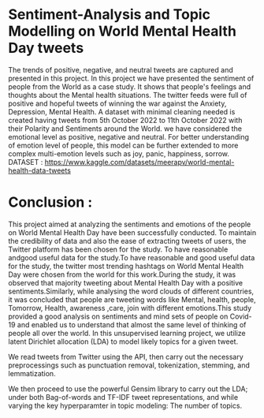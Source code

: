 # Sentiment-Analysis and Topic Modelling on World Mental Health Day tweets
The trends of positive, negative, and neutral tweets are captured and presented in this project.
In this project we have presented the sentiment of people from the World as a case study.
It shows that people's feelings and thoughts about the Mental health situations.
The twitter feeds were full of positive and hopeful tweets of winning the war against the Anxiety, Depression, Mental Health.
A dataset with minimal cleaning needed is created having tweets from 5th October 2022 to 11th October 2022 with their Polarity and Sentiments around the World.
we have considered the emotional level as positive, negative and neutral.
For better understanding of emotion level of people, this model can be further extended to more complex multi-emotion levels such as joy, panic, happiness, sorrow.
DATASET : https://www.kaggle.com/datasets/meerapv/world-mental-health-data-tweets

# Conclusion :
This project aimed at analyzing the sentiments and emotions of the people on World Mental Health Day have been successfully conducted. To maintain the credibility of data and also the ease of extracting tweets of users, the Twitter platform has been chosen for the study. To have reasonable andgood useful data for the study.To have reasonable and good useful data for the study, the twitter most trending hashtags on World Mental Health Day were chosen from the world for this work.During the study, it was observed that majority tweeting about Mental Health Day with a positive sentiments.Similarly, while analysing the word clouds of different countries, it was concluded that people are tweeting words like Mental, health, people, Tomorrow, Health, awareness ,care, join with different emotions.This study provided a good analysis on sentiments and mind sets of people on Covid-19 and enabled us to understand that almost the same level of thinking of people all over the world.
                                                                 In this unsupervised learning project, we utilize latent Dirichlet allocation (LDA) to model likely topics for a given tweet.

We read tweets from Twitter using the API, then carry out the necessary preprocessings such as punctuation removal, tokenization, stemming, and lemmatization.

We then proceed to use the powerful Gensim library to carry out the LDA; under both Bag-of-words and TF-IDF tweet representations, and while varying the key hyperparamter in topic modeling: The number of topics.
